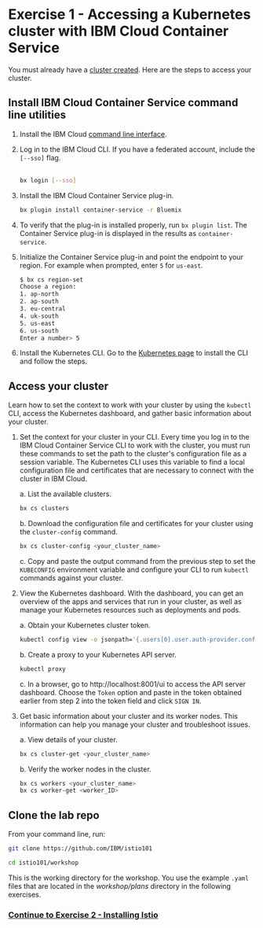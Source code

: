 # Exercise 1 - Accessing a Kubernetes cluster with IBM Cloud Container Service

You must already have a [cluster created](https://console.bluemix.net/docs/containers/container_index.html#container_index). Here are the steps to access your cluster.

## Install IBM Cloud Container Service command line utilities

1. Install the IBM Cloud [command line interface](https://clis.ng.bluemix.net/ui/home.html).

2.  Log in to the IBM Cloud CLI. If you have a federated account, include the `[--sso]` flag.   
    
    ```bash
    bx login [--sso]
    ```

3.  Install the IBM Cloud Container Service plug-in.
    ```bash
    bx plugin install container-service -r Bluemix
    ```

4. To verify that the plug-in is installed properly, run `bx plugin list`. The Container Service plug-in is displayed in the results as `container-service`.

5.  Initialize the Container Service plug-in and point the endpoint to your region. For example when prompted, enter `5` for `us-east`.   
    ```bash
    $ bx cs region-set
    Choose a region:
    1. ap-north
    2. ap-south
    3. eu-central
    4. uk-south
    5. us-east
    6. us-south
    Enter a number> 5
    ```
    
6. Install the Kubernetes CLI. Go to the [Kubernetes page](https://kubernetes.io/docs/tasks/tools/install-kubectl/#install-kubectl-binary-via-curl) to install the CLI and follow the steps.


## Access your cluster
Learn how to set the context to work with your cluster by using the `kubectl` CLI, access the Kubernetes dashboard, and gather basic information about your cluster.

1.  Set the context for your cluster in your CLI. Every time you log in to the IBM Cloud Container Service CLI to work with the cluster, you must run these commands to set the path to the cluster's configuration file as a session variable. The Kubernetes CLI uses this variable to find a local configuration file and certificates that are necessary to connect with the cluster in IBM Cloud.

    a. List the available clusters.
    
    ```bash
    bx cs clusters
    ```
    
    b. Download the configuration file and certificates for your cluster using the `cluster-config` command.
    
    ```bash
    bx cs cluster-config <your_cluster_name>
    ```
    
    c. Copy and paste the output command from the previous step to set the `KUBECONFIG` environment variable and configure your CLI to run `kubectl` commands against your cluster.

2.  View the Kubernetes dashboard. With the dashboard, you can get an overview of the apps and services that run in your cluster, as well as manage your Kubernetes resources such as deployments and pods.

    a.  Obtain your Kubernetes cluster token.

    ```bash
    kubectl config view -o jsonpath='{.users[0].user.auth-provider.config.id-token}{"\n"}'
    ```

    b.  Create a proxy to your Kubernetes API server.

    ```bash
    kubectl proxy
    ```
    
    c.  In a browser, go to http://localhost:8001/ui to access the API server dashboard.   Choose the `Token` option and paste in the token obtained earlier from step 2 into the token field and click `SIGN IN`.

3.  Get basic information about your cluster and its worker nodes. This information can help you manage your cluster and troubleshoot issues.

    a.  View details of your cluster.
    
    ```bash
    bx cs cluster-get <your_cluster_name>
    ```

    b.  Verify the worker nodes in the cluster.   
    ```bash
    bx cs workers <your_cluster_name>
    bx cs worker-get <worker_ID>
    ```
    
## Clone the lab repo

From your command line, run:
   
```bash   
git clone https://github.com/IBM/istio101

cd istio101/workshop
```

This is the working directory for the workshop. You use the example `.yaml` files that are located in the _workshop/plans_ directory in the following exercises.

### [Continue to Exercise 2 - Installing Istio](../exercise-2/README.md)
